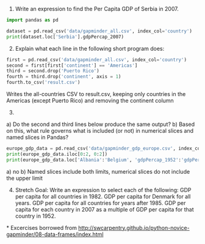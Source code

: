 



1. Write an expression to find the Per Capita GDP of Serbia in 2007.

```python
import pandas as pd

dataset = pd.read_csv('data/gapminder_all.csv', index_col='country')
print(dataset.loc['Serbia'].gdpPercap_2007)
```

2. Explain what each line in the following short program does: 
```python
first = pd.read_csv('data/gapminder_all.csv', index_col='country')
second = first[first['continent'] == 'Americas']
third = second.drop('Puerto Rico')
fourth = third.drop('continent', axis = 1)
fourth.to_csv('result.csv')
```

Writes the all-countries CSV to result.csv, keeping only countries in the Americas (except Puerto Rico) and removing the continent column

3. 
a) Do the second and third lines below produce the same output? 
b) Based on this, what rule governs what is included (or not) in numerical slices and named slices in Pandas?
```python
europe_gdp_data = pd.read_csv('data/gapminder_gdp_europe.csv', index_col='country')
print(europe_gdp_data.iloc[0:2, 0:2])
print(europe_gdp_data.loc['Albania':'Belgium', 'gdpPercap_1952':'gdpPercap_1962'])
```
a) no
b) Named slices include both limits, numerical slices do not include the upper limit

4. Stretch Goal: 
Write an expression to select each of the following:
GDP per capita for all countries in 1982.
GDP per capita for Denmark for all years.
GDP per capita for all countries for years after 1985.
GDP per capita for each country in 2007 as a multiple of GDP per capita for that country in 1952.


\* Excercises borrowed from http://swcarpentry.github.io/python-novice-gapminder/08-data-frames/index.html